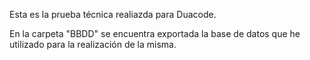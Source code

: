 Esta es la prueba técnica realiazda para Duacode.

En la carpeta "BBDD" se encuentra exportada la base de datos que he utilizado para la realización de la misma.
